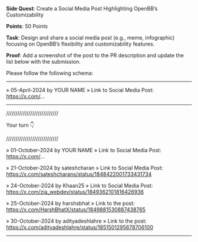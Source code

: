 **Side Quest**: Create a Social Media Post Highlighting OpenBB’s Customizability

**Points**: 50 Points

**Task**: Design and share a social media post (e.g., meme, infographic) focusing on OpenBB’s flexibility and customizability features.

**Proof**: Add a screenshot of the post to the PR description and update the list below with the submission.

Please follow the following schema:

---

» 05-April-2024 by YOUR NAME
» Link to Social Media Post: https://x.com/...

---

////////////////////////////

Your turn 👇

////////////////////////////

» 01-October-2024 by YOUR NAME
» Link to Social Media Post: https://x.com/...

» 21-October-2024 by sateshcharan
» Link to Social Media Post: https://x.com/sateshcharans/status/1848422001733431734

» 24-October-2024 by Khaan25
» Link to Social Media Post: https://x.com/zia_webdev/status/1849362101816426936

» 25-October-2024 by harshsbhat
» Link to the post: https://x.com/HarshBhatX/status/1849881530887438765

» 30-October-2024 by adityadeshlahre
» Link to the post: https://x.com/adityadeshlahre/status/1851501295678706100

---
